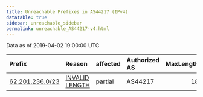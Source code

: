 ```yaml
---
title: Unreachable Prefixes in AS44217 (IPv4)
datatable: true
sidebar: unreachable_sidebar
permalink: unreachable_AS44217-v4.html
---
```


Data as of 2019-04-02 19:00:00 UTC


<div class="datatable-begin"></div>

| Prefix                                                   | Reason                                                                                                    | affected   | Authorized AS   |   MaxLength | Anchor                                         |   unreachable /24s |
|:---------------------------------------------------------|:----------------------------------------------------------------------------------------------------------|:-----------|:----------------|------------:|:-----------------------------------------------|-------------------:|
| [62.201.236.0/23](https://stat.ripe.net/62.201.236.0/23) | [INVALID LENGTH](https://rpki-validator.ripe.net/announcement-preview?asn=AS44217&prefix=62.201.236.0/23) | partial    | AS44217         |          18 | [RIPE](unreachable_RIPE_NCC_RPKI_Root-v4.html) |                  2 |

<div class="datatable-end"></div>